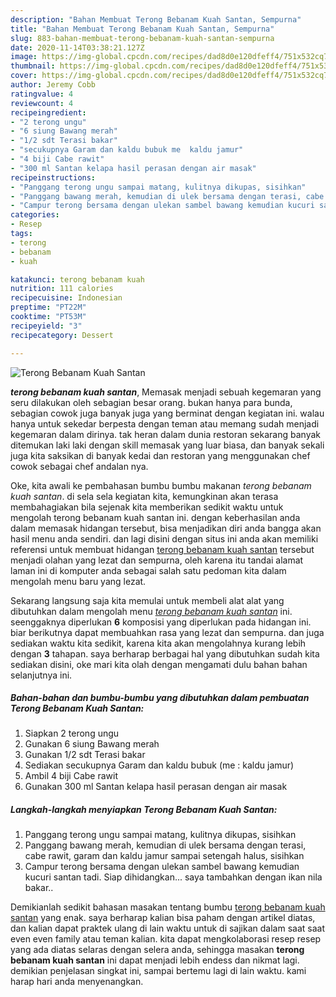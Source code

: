 ```yaml
---
description: "Bahan Membuat Terong Bebanam Kuah Santan, Sempurna"
title: "Bahan Membuat Terong Bebanam Kuah Santan, Sempurna"
slug: 883-bahan-membuat-terong-bebanam-kuah-santan-sempurna
date: 2020-11-14T03:38:21.127Z
image: https://img-global.cpcdn.com/recipes/dad8d0e120dfeff4/751x532cq70/terong-bebanam-kuah-santan-foto-resep-utama.jpg
thumbnail: https://img-global.cpcdn.com/recipes/dad8d0e120dfeff4/751x532cq70/terong-bebanam-kuah-santan-foto-resep-utama.jpg
cover: https://img-global.cpcdn.com/recipes/dad8d0e120dfeff4/751x532cq70/terong-bebanam-kuah-santan-foto-resep-utama.jpg
author: Jeremy Cobb
ratingvalue: 4
reviewcount: 4
recipeingredient:
- "2 terong ungu"
- "6 siung Bawang merah"
- "1/2 sdt Terasi bakar"
- "secukupnya Garam dan kaldu bubuk me  kaldu jamur"
- "4 biji Cabe rawit"
- "300 ml Santan kelapa hasil perasan dengan air masak"
recipeinstructions:
- "Panggang terong ungu sampai matang, kulitnya dikupas, sisihkan"
- "Panggang bawang merah, kemudian di ulek bersama dengan terasi, cabe rawit, garam dan kaldu jamur sampai setengah halus, sisihkan"
- "Campur terong bersama dengan ulekan sambel bawang kemudian kucuri santan tadi. Siap dihidangkan... saya tambahkan dengan ikan nila bakar.."
categories:
- Resep
tags:
- terong
- bebanam
- kuah

katakunci: terong bebanam kuah 
nutrition: 111 calories
recipecuisine: Indonesian
preptime: "PT22M"
cooktime: "PT53M"
recipeyield: "3"
recipecategory: Dessert

---
```



![Terong Bebanam Kuah Santan](https://img-global.cpcdn.com/recipes/dad8d0e120dfeff4/751x532cq70/terong-bebanam-kuah-santan-foto-resep-utama.jpg)

<b><i>terong bebanam kuah santan</i></b>, Memasak menjadi sebuah kegemaran yang seru dilakukan oleh sebagian besar orang. bukan hanya para bunda, sebagian cowok juga banyak juga yang berminat dengan kegiatan ini. walau hanya untuk sekedar berpesta dengan teman atau memang sudah menjadi kegemaran dalam dirinya. tak heran dalam dunia restoran sekarang banyak ditemukan laki laki dengan skill memasak yang luar biasa, dan banyak sekali juga kita saksikan di banyak kedai dan restoran yang menggunakan chef cowok sebagai chef andalan nya.

Oke, kita awali ke pembahasan bumbu bumbu makanan <i>terong bebanam kuah santan</i>. di sela sela kegiatan kita, kemungkinan akan terasa membahagiakan bila sejenak kita memberikan sedikit waktu untuk mengolah terong bebanam kuah santan ini. dengan keberhasilan anda dalam memasak hidangan tersebut, bisa menjadikan diri anda bangga akan hasil menu anda sendiri. dan lagi disini dengan situs ini anda akan memiliki referensi untuk membuat hidangan <u>terong bebanam kuah santan</u> tersebut menjadi olahan yang lezat dan sempurna, oleh karena itu tandai alamat laman ini di komputer anda sebagai salah satu pedoman kita dalam mengolah menu baru yang lezat.




Sekarang langsung saja kita memulai untuk membeli alat alat yang dibutuhkan dalam mengolah menu <u><i>terong bebanam kuah santan</i></u> ini. seenggaknya diperlukan <b>6</b> komposisi yang diperlukan pada hidangan ini. biar berikutnya dapat membuahkan rasa yang lezat dan sempurna. dan juga sediakan waktu kita sedikit, karena kita akan mengolahnya kurang lebih dengan <b>3</b> tahapan. saya berharap berbagai hal yang dibutuhkan sudah kita sediakan disini, oke mari kita olah dengan mengamati dulu bahan bahan selanjutnya ini.

<!--inarticleads1-->

##### Bahan-bahan dan bumbu-bumbu yang dibutuhkan dalam pembuatan Terong Bebanam Kuah Santan:

1. Siapkan 2 terong ungu
1. Gunakan 6 siung Bawang merah
1. Gunakan 1/2 sdt Terasi bakar
1. Sediakan secukupnya Garam dan kaldu bubuk (me : kaldu jamur)
1. Ambil 4 biji Cabe rawit
1. Gunakan 300 ml Santan kelapa hasil perasan dengan air masak




<!--inarticleads2-->

##### Langkah-langkah menyiapkan Terong Bebanam Kuah Santan:

1. Panggang terong ungu sampai matang, kulitnya dikupas, sisihkan
1. Panggang bawang merah, kemudian di ulek bersama dengan terasi, cabe rawit, garam dan kaldu jamur sampai setengah halus, sisihkan
1. Campur terong bersama dengan ulekan sambel bawang kemudian kucuri santan tadi. Siap dihidangkan... saya tambahkan dengan ikan nila bakar..




Demikianlah sedikit bahasan masakan tentang bumbu <u>terong bebanam kuah santan</u> yang enak. saya berharap kalian bisa paham dengan artikel diatas, dan kalian dapat praktek ulang di lain waktu untuk di sajikan dalam saat saat even even family atau teman kalian. kita dapat mengkolaborasi resep resep yang ada diatas selaras dengan selera anda, sehingga masakan <b>terong bebanam kuah santan</b> ini dapat menjadi lebih endess dan nikmat lagi. demikian penjelasan singkat ini, sampai bertemu lagi di lain waktu. kami harap hari anda menyenangkan.
